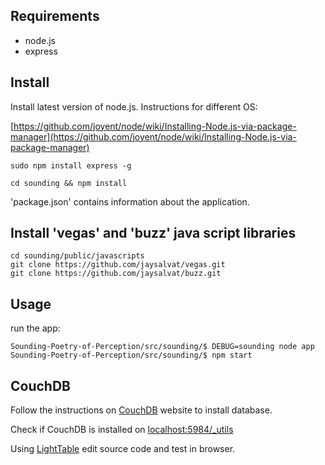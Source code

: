 ## Requirements

 * node.js
 * express

## Install

Install latest version of node.js. Instructions for different OS:

[https://github.com/joyent/node/wiki/Installing-Node.js-via-package-manager](https://github.com/joyent/node/wiki/Installing-Node.js-via-package-manager)

```
sudo npm install express -g
```

```
cd sounding && npm install
```

'package.json' contains information about the application.

## Install 'vegas' and 'buzz' java script libraries

```
cd sounding/public/javascripts
git clone https://github.com/jaysalvat/vegas.git
git clone https://github.com/jaysalvat/buzz.git
```

## Usage

run the app:

```
Sounding-Poetry-of-Perception/src/sounding/$ DEBUG=sounding node app
Sounding-Poetry-of-Perception/src/sounding/$ npm start
```

## CouchDB

Follow the instructions on
[CouchDB](http://docs.couchdb.org/en/latest/install/index.html) website to
install database.

Check if CouchDB is installed on [localhost:5984/_utils](localhost:5984/_utils)

Using [LightTable](http://www.lighttable.com) edit source code and test in browser.
